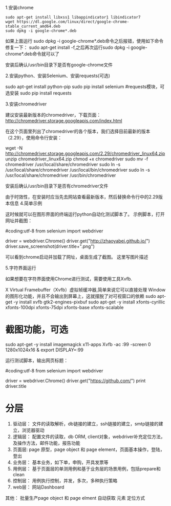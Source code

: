 1.安装chrome
```
sudo apt-get install libxss1 libappindicator1 libindicator7
wget https://dl.google.com/linux/direct/google-chrome-stable_current_amd64.deb
sudo dpkg -i google-chrome*.deb
```
如果上面运行 
sudo dpkg -i google-chrome*.deb命令之后报错，使用如下命令修复一下： 
sudo apt-get install -f,之后再次运行sudo dpkg -i google-chrome*.deb命令就可以了

安装后确认/usr/bin目录下是否有google-chrome文件

2.安装python、安装Selenium、安装requests(可选)

sudo apt-get install python-pip
sudo pip install selenium
#requests模块，可选安装
sudo pip install requests

3.安装chromedriver

建议安装最新版本的chromedriver，下载页面： 
http://chromedriver.storage.googleapis.com/index.html

在这个页面里列出了chromedriver的各个版本，我们选择目前最新的版本（2.29），使用命令行安装：

wget -N http://chromedriver.storage.googleapis.com/2.29/chromedriver_linux64.zip
unzip chromedriver_linux64.zip
chmod +x chromedriver
sudo mv -f chromedriver /usr/local/share/chromedriver
sudo ln -s /usr/local/share/chromedriver /usr/local/bin/chromedriver
sudo ln -s /usr/local/share/chromedriver /usr/bin/chromedriver

安装后确认/usr/bin目录下是否有chromedriver文件

由于时效性，在安装时应当先去网站查看最新版本，然后替换命令行中的2.29版本信息
4.简单示例

这时候就可以在图形界面的终端运行python自动化测试脚本了。 
示例脚本，打开网址并截图：

#coding:utf-8
from selenium import webdriver

driver = webdriver.Chrome()
driver.get("http://zhaoyabei.github.io/")
driver.save_screenshot(driver.title+".png")

可以看到chrome启动并加载了网址，桌面生成了截图。 
这里写图片描述


5.字符界面运行

如果想要在字符界面使用Chrome进行测试，需要使用工具Xvfb.

X Virtual Framebuffer（Xvfb）虚拟帧缓冲器,简单来说它可以直接处理 Window的图形化功能，并且不会输出到屏幕上，这就摆脱了对可视窗口的依赖
sudo apt-get -y install xvfb gtk2-engines-pixbuf
sudo apt-get -y install xfonts-cyrillic xfonts-100dpi xfonts-75dpi xfonts-base xfonts-scalable
# 截图功能，可选
sudo apt-get -y install imagemagick x11-apps
Xvfb -ac :99 -screen 0 1280x1024x16 & export DISPLAY=:99

运行测试脚本，输出网页标题：

#coding:utf-8
from selenium import webdriver

driver = webdriver.Chrome()
driver.get("https://github.com/")
print driver.title

# 分层
1. 驱动层： 文件的读取解析，db链接的建立，ssh链接的建立，smtp链接的建立，浏览器驱动
2. 逻辑层： 配置文件的读取，db ORM, client对象，webdriver补充定位方法，及操作方法，邮件功能，报告功能
3. 页面层:  page 原型，page object 和 page element，页面基本操作，登陆，登出
5. 业务层： 基本业务，如下单，申购，开具发票等
6. 用例层： 基于页面层的单测用例和基于业务层的场景用例，包括prepare和clean
7. 控制层： 用例执行控制，并发，多次，多种执行策略
8. web层：  网站Dashboard

其他： 批量生产page object 和 page elment   自动获取 元素 定位方式